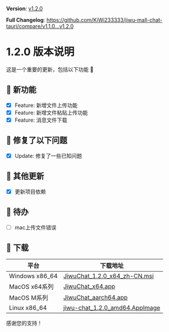 **Version**: [v1.2.0](https://github.com/KiWi233333/jiwu-mall-chat-tauri/blob/main/.github/releasemd/v1.2.0.md)

**Full Changelog**: <https://github.com/KiWi233333/jiwu-mall-chat-tauri/compare/v1.1.0...v1.2.0>

# 1.2.0 版本说明

这是一个重要的更新，包括以下功能 🧪

## 🔮 新功能

- [x] Feature: 新增文件上传功能
- [x] Feature: 新增文件粘贴上传功能
- [x] Feature: 消息文件下载

## 🔨 修复了以下问题

- [x] Update: 修复了一些已知问题

## 🧿 其他更新

- [x] 更新项目依赖

## 📌 待办

- [ ] mac上传文件错误

## 🧪 下载

| 平台 | 下载地址 |
| --- | --- |
| Windows x86_64 | [JiwuChat_1.2.0_x64_zh-CN.msi](https://github.com/KiWi233333/jiwu-mall-chat-tauri/releases/download/v1.2.0/JiwuChat_1.2.0_x64_zh-CN.msi) |
| MacOS x64系列 | [JiwuChat_x64.app](https://github.com/KiWi233333/jiwu-mall-chat-tauri/releases/download/v1.2.0/JiwuChat_x64.app) |
| MacOS M系列 | [JiwuChat_aarch64.app](https://github.com/KiWi233333/jiwu-mall-chat-tauri/releases/download/v1.2.0/JiwuChat_aarch64.app) |
| Linux x86_64 | [jiwu-chat_1.2.0_amd64.AppImage](https://github.com/KiWi233333/jiwu-mall-chat-tauri/releases/download/v1.2.0/jiwu-chat_1.2.0_amd64.AppImage) |

感谢您的支持！
